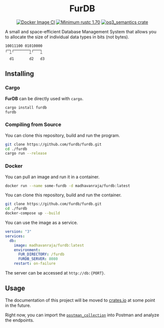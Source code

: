 <div align="center">
  <h1>FurDB</h1>
  
  [![Docker Image CI](https://github.com/madhavan-raja/furdb/actions/workflows/docker-image.yml/badge.svg)](https://github.com/madhavan-raja/furdb/actions)
  [![Minimum rustc 1.70](https://img.shields.io/badge/rustc-1.70+-blue.svg)](https://rust-lang.github.io/rfcs/2495-min-rust-version.html)
  [![oq3_semantics crate](https://img.shields.io/crates/v/furdb.svg)](https://crates.io/crates/furdb)
</div>

A small and space-efficient Database Management System that allows you to allocate the size of individual data types in bits (not bytes).

```
10011100 01010000
┌─┐┌───────┐┌───┐
  ^        ^    ^
  d1       d2   d3
```

## Installing

### Cargo

**FurDB** can be directly used with `cargo`.

```sh
cargo install furdb
furdb
```

### Compiling from Source

You can clone this repository, build and run the program.

```sh
git clone https://github.com/furdb/furdb.git
cd ./furdb
cargo run --release
```

### Docker

You can pull an image and run it in a container.

```sh
docker run --name some-furdb -d madhavanraja/furdb:latest
```

You can clone this repository, build and run the container.

```sh
git clone https://github.com/furdb/furdb.git
cd ./furdb
docker-compose up --build
```

You can use the image as a service.

```yaml
version: "3"
services:
  db:
    image: madhavanraja/furdb:latest
    environment:
      FUR_DIRECTORY: /furdb
      FURDB_SERVER: 8080
    restart: on-failure
```

The server can be accessed at `http://db:{PORT}`.

## Usage

The documentation of this project will be moved to [crates.io](https://crates.io/crates/furdb) at some point in the future.

Right now, you can import the [`postman_collection`](furdb.postman_collection.json) into Postman and analyze the endpoints.
